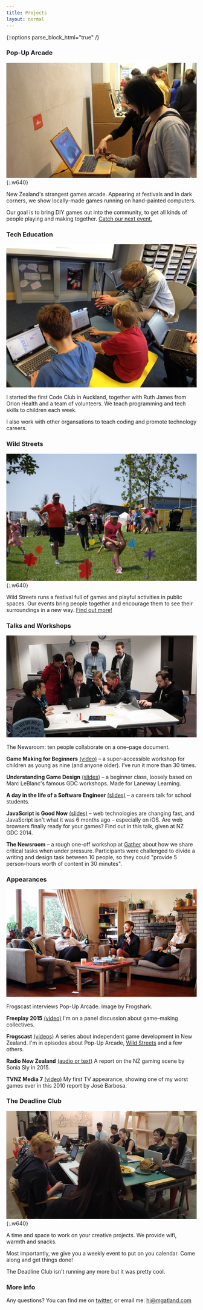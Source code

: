 ```yaml
---
title: Projects
layout: normal
---
```


{::options parse_block_html="true" /}

<h3>Pop-Up Arcade</h3>

![Hand-painted laptops at Pop-Up Arcade](/images/pop-up-arcade.jpg){:.w640}

New Zealand's strangest games arcade. Appearing at festivals and in dark corners, we show locally-made games running on hand-painted computers.

Our goal is to bring DIY games out into the community, to get all kinds of people playing and making together. [Catch our next event.](http://popuparcade.co.nz)

<h3>Tech Education</h3>

![Teaching Scratch for FutureInTech](/images/workshops-futureintech.jpg)

I started the first Code Club in Auckland, together with Ruth James from Orion Health and a team of volunteers. We teach programming and tech skills to children each week.

I also work with other organsations to teach coding and promote technology careers.

<!--
Education work

Talks:
- Waiheke High School (FutureInTech) 2015-05-22 * 6!
- Selwyn College (FutureInTech) 2015-05-06
- Epsom Girls Grammar School (FutureInTech) 2015-04-29
- Survival Code launch event 2015-04-15
- Liston College (FutureInTech) 2015-02-12
- Te Atatu Intermediate (FutureInTech) 2014-11-03
- Avondale College (FutureInTech) 2014-07-25
- Mount Roskill Grammar School (ICT-Connect)
- Glendowie College (FIT)

Orion Health Code Club (ages 11 to 13)
- 2014 Term 4, started the club, organising, creating activites and mentoring
- 2015 Term 1 cont
- I'm still involved but trying to do less organisational work as our other mentors take on more responsibility

OMGTech running the coding activity (ages 6 to 16):
- 2015-04-25 Tamaki Primary School
- 2015-02-28 Manurewa East School
- 2014-12-13 Edmonton Primary School
- 2014-10-17 at GridAKL

Game making workshops at City Center Library (with Scratch and Stencyl)
- ages 13 and up 2015-04-16
- ages 12 and under 2015-04-11
- Library Staff 2015-04-02

Other Scratch workshops, through Future In Tech, usually for 9-year-olds:
- Rosebank Road 2014-08-29
- Epsom Normal Primary School (again) 2014-08-18
- Pt. England School 2014-08-08
- Ponsonby Primary School
- Epsom Normal Primary School 2014-06-23

Gather HTML+CSS or Python workshops (year 11\15-year-olds?):
- Kelston Girls' College 2014-08-15 
- Tamaki College
- Howick College
- Mount Roskill Grammar School
- Westlake Girls' High School
- Okaihau College

-->

<h3>Wild Streets</h3>

![Running around playing games outside](/images/wild-streets.jpg){:.w640}

Wild Streets runs a festival full of games and playful activities in public spaces. Our events bring people together and encourage them to see their surroundings in a new way. [Find out more!](http://wildstreets.weebly.com/)

<h3>Talks and Workshops</h3>

![The Newsroom workshop at Gather 2014](/images/2014-07-12-gather-newsroom-workshop-800x.jpg)

<p class="caption">The Newsroom: ten people collaborate on a one–page document.</p>

<p><strong>Game Making for Beginners</strong> <a href="https://www.youtube.com/watch?v=mfd0Utm7ePI/">(video)</a> – a super-accessible workshop for children as young as nine (and anyone older). I've run it more than 30 times.</p>

<p><strong>Understanding Game Design</strong> <a href="http://www.matthewgatland.com/game-design-talk/">(slides)</a> – a beginner class, loosely based on Marc LeBlanc's famous GDC workshops. Made for Laneway Learning.</p>

<p><strong>A day in the life of a Software Engineer</strong> <a href="http://www.matthewgatland.com/talkforschools2/">(slides)</a> – a careers talk for school students.</p>

<p><strong>JavaScript is Good Now</strong> <a href="http://www.matthewgatland.com/javascriptisgoodnow/#/">(slides)</a> – web technologies are changing fast, and JavaScript isn't what it was 6 months ago – especially on iOS. Are web browsers finally ready for your games? Find out in this talk, given at NZ GDC 2014.</p>

<p><strong>The Newsroom</strong> – a rough one-off workshop at <a href="http://gathergather.co.nz/">Gather</a> about how we share critical tasks when under pressure. Participants were challenged to divide a writing and design task between 10 people, so they could "provide 5 person-hours worth of content in 30 minutes".</p>

<h3>Appearances</h3>

![Pop-Up Arcade interviewed by Alexey from Frogshark](/images/frogscast.jpg)

<p class="caption">Frogscast interviews Pop-Up Arcade. Image by Frogshark.</p>

<p><strong>Freeplay 2015</strong> <a href="https://www.youtube.com/watch?v=4_ktMqNnXaQ">(video)</a> I'm on a panel discussion about game–making collectives.</p>

<p><strong>Frogscast</strong> <a href="https://www.youtube.com/channel/UCuUNiMLHjkNiaNgdhgNv_Uw">(videos)</a> A series about independent game development in New Zealand. I'm in episodes about Pop-Up Arcade, <a href="https://www.youtube.com/watch?v=BT4FsWm-hko">Wild Streets</a> and a few others.</p>

<p><strong>Radio New Zealand</strong> <a href="http://www.radionz.co.nz/national/programmes/nz-society/20150225">(audio or text)</a> A report on the NZ gaming scene by Sonia Sly in 2015.</p>

<p><strong>TVNZ Media 7</strong> <a href="https://www.youtube.com/watch?v=2sZX9n0YC7w">(video)</a> My first TV appearance, showing one of my worst games ever in this 2010 report by José Barbosa.</p>



<h3>The Deadline Club</h3>

![Deadline Club #4](/images/deadline-club.jpg){:.w640}

A time and space to work on your creative projects. We provide wifi, warmth and snacks.

Most importantly, we give you a weekly event to put on you calendar. Come along and get things done!

The Deadline Club isn't running any more but it was pretty cool.

<h3>More info</h3>

Any questions? You can find me on [twitter,](http://twitter.com/mgatland) or email me: <hi@mgatland.com>
